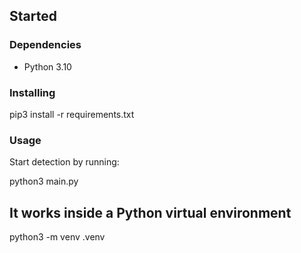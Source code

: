 
## Started

### Dependencies

* Python 3.10

### Installing


pip3 install -r requirements.txt


### Usage
Start detection by running:

python3 main.py

## It works inside a Python virtual environment

python3 -m venv .venv

